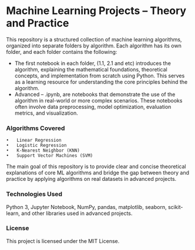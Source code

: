 # Machine Learning Projects – Theory and Practice

This repository is a structured collection of machine learning algorithms, organized into separate folders by algorithm. Each algorithm has its own folder, and each folder contains the following:
- The first notebook in each folder, (1.1, 2.1 and etc) introduces the algorithm, explaining the mathematical foundations, theoretical concepts, and implementation from scratch using Python. This serves as a learning resource for understanding the core principles behind the algorithm.
- Advanced – .ipynb, are notebooks that demonstrate the use of the algorithm in real-world or more complex scenarios. These notebooks often involve data preprocessing, model optimization, evaluation metrics, and visualization.

### Algorithms Covered
	•	Linear Regression
	•	Logistic Regression
	•	K-Nearest Neighbor (KNN) 
	•	Support Vector Machines (SVM)

The main goal of this repository is to provide clear and concise theoretical explanations of core ML algorithms and bridge the gap between theory and practice by applying algorithms on real datasets in advanced projects.

### Technologies Used
Python 3, Jupyter Notebook, NumPy, pandas, matplotlib, seaborn, scikit-learn, and other libraries used in advanced projects.

### License
This project is licensed under the MIT License.
